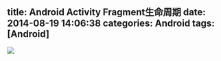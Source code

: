title: Android Activity Fragment生命周期
date: 2014-08-19 14:06:38
categories: Android
tags: [Android]
---
![](https://github.com/zt1991616/blog/raw/master/Image/14081901.png)